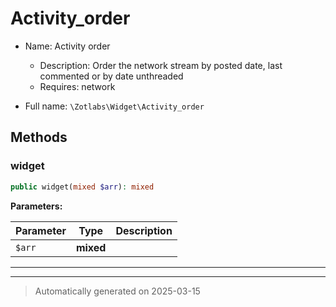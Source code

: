 
# Activity_order

* Name: Activity order
  * Description: Order the network stream by posted date, last commented or by date unthreaded
  * Requires: network



* Full name: `\Zotlabs\Widget\Activity_order`




## Methods


### widget



```php
public widget(mixed $arr): mixed
```








**Parameters:**

| Parameter | Type | Description |
|-----------|------|-------------|
| `$arr` | **mixed** |  |





***


***
> Automatically generated on 2025-03-15
